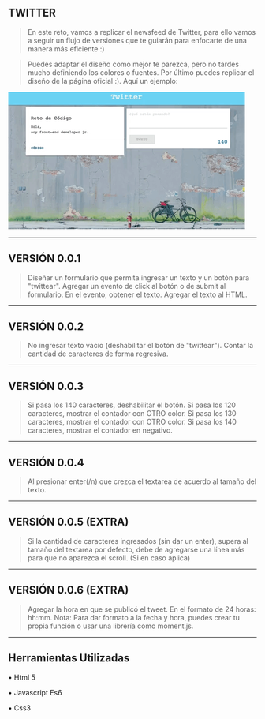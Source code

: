 ## TWITTER

>En este reto, vamos a replicar el newsfeed de Twitter, para ello vamos a seguir un flujo de versiones que te guiarán para enfocarte de una manera más eficiente :)

>Puedes adaptar el diseño como mejor te parezca, pero no tardes mucho definiendo los colores o fuentes. Por último puedes replicar el diseño de la página oficial :). Aquí un ejemplo:

![Ejemplo - Clon de Twitter](assets/images/giphy.gif)
***

## VERSIÓN 0.0.1

>Diseñar un formulario que permita ingresar un texto y un botón para "twittear".
Agregar un evento de click al botón o de submit al formulario.
En el evento, obtener el texto.
Agregar el texto al HTML.

***
## VERSIÓN 0.0.2
>No ingresar texto vacío (deshabilitar el botón de "twittear").
Contar la cantidad de caracteres de forma regresiva.

***
## VERSIÓN 0.0.3
>Si pasa los 140 caracteres, deshabilitar el botón.
>Si pasa los 120 caracteres, mostrar el contador con OTRO color.
>Si pasa los 130 caracteres, mostrar el contador con OTRO color.
>Si pasa los 140 caracteres, mostrar el contador en negativo.

***
## VERSIÓN 0.0.4
>Al presionar enter(/n) que crezca el textarea de acuerdo al tamaño del texto.

***
## VERSIÓN 0.0.5 (EXTRA)
>Si la cantidad de caracteres ingresados (sin dar un enter), supera al tamaño del textarea por defecto, debe de agregarse una línea más para que no aparezca el scroll. (Si en caso aplica)

***
## VERSIÓN 0.0.6 (EXTRA)
>Agregar la hora en que se publicó el tweet. En el formato de 24 horas: hh:mm.
Nota: Para dar formato a la fecha y hora, puedes crear tu propia función o usar una librería como moment.js.

***
## Herramientas Utilizadas

• Html 5

• Javascript Es6

• Css3